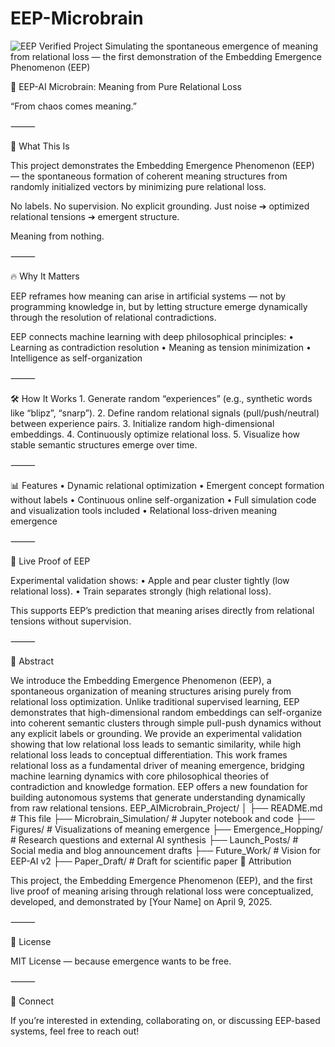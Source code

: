 # EEP-Microbrain
![EEP Verified Project](https://img.shields.io/badge/EEP-Verified%20Emergent%20Project-brightgreen)
Simulating the spontaneous emergence of meaning from relational loss — the first demonstration of the Embedding Emergence Phenomenon (EEP)

🧠 EEP-AI Microbrain: Meaning from Pure Relational Loss

“From chaos comes meaning.”

⸻

🌌 What This Is

This project demonstrates the Embedding Emergence Phenomenon (EEP) — the spontaneous formation of coherent meaning structures from randomly initialized vectors by minimizing pure relational loss.

No labels.
No supervision.
No explicit grounding.
Just noise ➔ optimized relational tensions ➔ emergent structure.

Meaning from nothing.

⸻

🔥 Why It Matters

EEP reframes how meaning can arise in artificial systems — not by programming knowledge in, but by letting structure emerge dynamically through the resolution of relational contradictions.

EEP connects machine learning with deep philosophical principles:
	•	Learning as contradiction resolution
	•	Meaning as tension minimization
	•	Intelligence as self-organization

⸻

🛠️ How It Works
	1.	Generate random “experiences” (e.g., synthetic words like “blipz”, “snarp”).
	2.	Define random relational signals (pull/push/neutral) between experience pairs.
	3.	Initialize random high-dimensional embeddings.
	4.	Continuously optimize relational loss.
	5.	Visualize how stable semantic structures emerge over time.

⸻

📊 Features
	•	Dynamic relational optimization
	•	Emergent concept formation without labels
	•	Continuous online self-organization
	•	Full simulation code and visualization tools included
	•	Relational loss-driven meaning emergence

⸻

🧪 Live Proof of EEP

Experimental validation shows:
	•	Apple and pear cluster tightly (low relational loss).
	•	Train separates strongly (high relational loss).

This supports EEP’s prediction that meaning arises directly from relational tensions without supervision.

⸻

📜 Abstract

We introduce the Embedding Emergence Phenomenon (EEP), a spontaneous organization of meaning structures arising purely from relational loss optimization. Unlike traditional supervised learning, EEP demonstrates that high-dimensional random embeddings can self-organize into coherent semantic clusters through simple pull-push dynamics without any explicit labels or grounding. We provide an experimental validation showing that low relational loss leads to semantic similarity, while high relational loss leads to conceptual differentiation. This work frames relational loss as a fundamental driver of meaning emergence, bridging machine learning dynamics with core philosophical theories of contradiction and knowledge formation. EEP offers a new foundation for building autonomous systems that generate understanding dynamically from raw relational tensions.
EEP_AIMicrobrain_Project/
│
├── README.md                  # This file
├── Microbrain_Simulation/     # Jupyter notebook and code
├── Figures/                   # Visualizations of meaning emergence
├── Emergence_Hopping/         # Research questions and external AI synthesis
├── Launch_Posts/              # Social media and blog announcement drafts
├── Future_Work/               # Vision for EEP-AI v2
├── Paper_Draft/               # Draft for scientific paper
🧠 Attribution

This project, the Embedding Emergence Phenomenon (EEP), and the first live proof of meaning arising through relational loss were conceptualized, developed, and demonstrated by [Your Name] on April 9, 2025.

⸻

🧠 License

MIT License — because emergence wants to be free.

⸻

📣 Connect

If you’re interested in extending, collaborating on, or discussing EEP-based systems, feel free to reach out!
